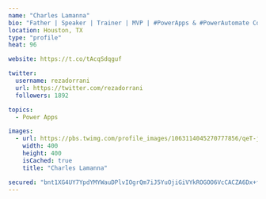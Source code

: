 ```yaml
---
name: "Charles Lamanna"
bio: "Father | Speaker | Trainer | MVP | #PowerApps & #PowerAutomate Community Super User | YouTuber Right-pointing triangle http://youtube.com/c/rezadorrani | Learn - Share - Clockwise rightwards and leftwards open circle arrows"
location: Houston, TX
type: "profile"
heat: 96

website: https://t.co/tAcqSdqguf

twitter:
  username: rezadorrani
  url: https://twitter.com/rezadorrani
  followers: 1892

topics:
  - Power Apps

images:
  - url: https://pbs.twimg.com/profile_images/1063114045270777856/qeT-jpWr_400x400.jpg
    width: 400
    height: 400
    isCached: true
    title: "Charles Lamanna"

secured: "bnt1XG4UY7YpdYMYWauDPlvIOgrQm7iJ5YuOjiGiVYkROGOO6VcCACZA6Dx+f8G6duD/VLBfELqH+4FvbumEjHCdgx8rvIQa+5q01FGclGdmMSNPcZHjShwtQdV6nuYPdD4jZb0xLk9aDtjuro9L58ls0vGmfWqSdOfC0o/XeWpQOB0/X5g/2CzVxJ6s2ROcdimg8cIIHP8uUC1bD519guL7dPwGCuCMS2JHV1+99lB5oXA7O3YNIi3oYufLDTpdblYhGaK7oNpwurEPol/rafSNjbIFoF+YZfBDhA85ietH2GQ1Pb7+CCazNBWRsY89CuSzReyMrTzJ2UFKzeC7cLkro5vIIJtORbWWRxkHtjglXXNG0OvaxwFNKrJQ+dXJduY3UduH7wqIYuhx9e+0zNClmvgKqXl/BUzb3yO1LOg=;PJjujF4SRrTj4HYl2XU+nQ=="
---
```


